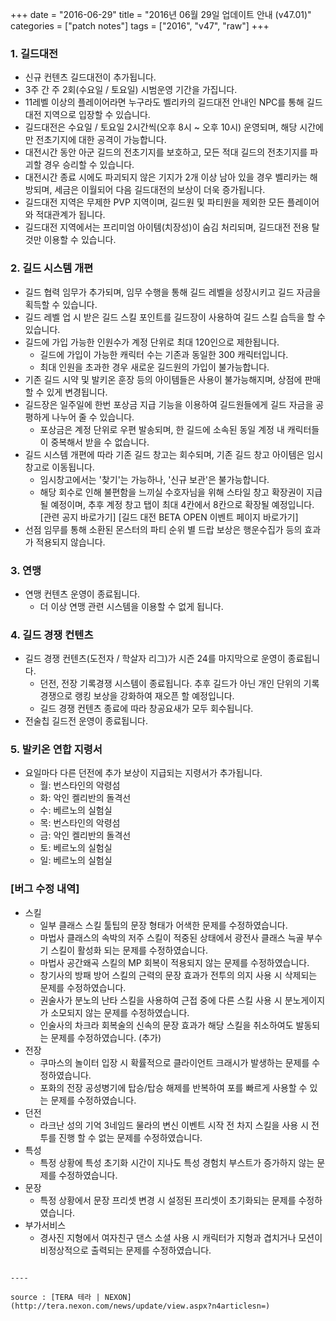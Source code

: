 +++
date = "2016-06-29"
title = "2016년 06월 29일 업데이트 안내 (v47.01)"
categories = ["patch notes"]
tags = ["2016", "v47", "raw"]
+++

### 1. 길드대전
- 신규 컨텐츠 길드대전이 추가됩니다.
- 3주 간 주 2회(수요일 / 토요일) 시범운영 기간을 가집니다.
- 11레벨 이상의 플레이어라면 누구라도 벨리카의 길드대전 안내인 NPC를 통해 길드대전 지역으로 입장할 수 있습니다.
- 길드대전은 수요일 / 토요일 2시간씩(오후 8시 ~ 오후 10시) 운영되며, 해당 시간에만 전초기지에 대한 공격이 가능합니다.
- 대전시간 동안 아군 길드의 전초기지를 보호하고, 모든 적대 길드의 전초기지를 파괴할 경우 승리할 수 있습니다.
- 대전시간 종료 시에도 파괴되지 않은 기지가 2개 이상 남아 있을 경우 벨리카는 해방되며, 세금은 이월되어 다음 길드대전의 보상이 더욱 증가됩니다.
- 길드대전 지역은 무제한 PVP 지역이며, 길드원 및 파티원을 제외한 모든 플레이어와 적대관계가 됩니다.
- 길드대전 지역에서는 프리미엄 아이템(치장성)이 숨김 처리되며, 길드대전 전용 탈 것만 이용할 수 있습니다.

### 2. 길드 시스템 개편
- 길드 협력 임무가 추가되며, 임무 수행을 통해 길드 레벨을 성장시키고 길드 자금을 획득할 수 있습니다.
- 길드 레벨 업 시 받은 길드 스킬 포인트를 길드장이 사용하여 길드 스킬 습득을 할 수 있습니다.
- 길드에 가입 가능한 인원수가 계정 단위로 최대 120인으로 제한됩니다.
  - 길드에 가입이 가능한 캐릭터 수는 기존과 동일한 300 캐릭터입니다.
  - 최대 인원을 초과한 경우 새로운 길드원의 가입이 불가능합니다.
- 기존 길드 시약 및 발키온 훈장 등의 아이템들은 사용이 불가능해지며, 상점에 판매 할 수 있게 변경됩니다.
- 길드장은 일주일에 한번 포상금 지급 기능을 이용하여 길드원들에게 길드 자금을 공평하게 나누어 줄 수 있습니다.
  - 포상금은 계정 단위로 우편 발송되며, 한 길드에 소속된 동일 계정 내 캐릭터들이 중복해서 받을 수 없습니다.
- 길드 시스템 개편에 따라 기존 길드 창고는 회수되며, 기존 길드 창고 아이템은 임시창고로 이동됩니다.
  - 임시창고에서는 '찾기'는 가능하나, '신규 보관'은 불가능합니다.
  - 해당 회수로 인해 불편함을 느끼실 수호자님을 위해 스타일 창고 확장권이 지급될 예정이며, 추후 계정 창고 탭이 최대 4칸에서 8칸으로 확장될 예정입니다. [관련 공지 바로가기] [길드 대전 BETA OPEN 이벤트 페이지 바로가기] 
- 선점 임무를 통해 소환된 몬스터의 파티 순위 별 드랍 보상은 행운수집가 등의 효과가 적용되지 않습니다.

### 3. 연맹
- 연맹 컨텐츠 운영이 종료됩니다.
  - 더 이상 연맹 관련 시스템을 이용할 수 없게 됩니다.

### 4. 길드 경쟁 컨텐츠
- 길드 경쟁 컨텐츠(도전자 / 학살자 리그)가 시즌 24를 마지막으로 운영이 종료됩니다.
  - 던전, 전장 기록경쟁 시스템이 종료됩니다. 추후 길드가 아닌 개인 단위의 기록경쟁으로 랭킹 보상을 강화하여 재오픈 할 예정입니다.
  - 길드 경쟁 컨텐츠 종료에 따라 창공요새가 모두 회수됩니다.
- 전술칩 길드전 운영이 종료됩니다.

### 5. 발키온 연합 지령서
- 요일마다 다른 던전에 추가 보상이 지급되는 지령서가 추가됩니다.
  - 월: 번스타인의 악령섬
  - 화: 악인 켈리반의 돌격선
  - 수: 베르노의 실험실
  - 목: 번스타인의 악령섬
  - 금: 악인 켈리반의 돌격선
  - 토: 베르노의 실험실
  - 일: 베르노의 실험실

### [버그 수정 내역]
- 스킬
  - 일부 클래스 스킬 툴팁의 문장 형태가 어색한 문제를 수정하였습니다.
  - 마법사 클래스의 속박의 저주 스킬이 적중된 상태에서 광전사 클래스 늑골 부수기 스킬이 활성화 되는 문제를 수정하였습니다.
  - 마법사 공간왜곡 스킬의 MP 회복이 적용되지 않는 문제를 수정하였습니다.
  - 창기사의 방패 방어 스킬의 근력의 문장 효과가 전투의 의지 사용 시 삭제되는 문제를 수정하였습니다.
  - 권술사가 분노의 난타 스킬을 사용하여 근접 중에 다른 스킬 사용 시 분노게이지가 소모되지 않는 문제를 수정하였습니다.
  - 인술사의 차크라 회복술의 신속의 문장 효과가 해당 스킬을 취소하여도 발동되는 문제를 수정하였습니다. (추가) 
- 전장
  - 쿠마스의 놀이터 입장 시 확률적으로 클라이언트 크래시가 발생하는 문제를 수정하였습니다.
  - 포화의 전장 공성병기에 탑승/탑승 해제를 반복하여 포를 빠르게 사용할 수 있는 문제를 수정하였습니다.
- 던전
  - 라크난 성의 기억 3네임드 물라의 변신 이벤트 시작 전 차지 스킬을 사용 시 전투를 진행 할 수 없는 문제를 수정하였습니다.
- 특성
  - 특정 상황에 특성 초기화 시간이 지나도 특성 경험치 부스트가 증가하지 않는 문제를 수정하였습니다.
- 문장
  - 특정 상황에서 문장 프리셋 변경 시 설정된 프리셋이 초기화되는 문제를 수정하였습니다.
- 부가서비스
  - 경사진 지형에서 여자친구 댄스 소셜 사용 시 캐릭터가 지형과 겹치거나 모션이 비정상적으로 출력되는 문제를 수정하였습니다.
```

----

source : [TERA 테라 | NEXON](http://tera.nexon.com/news/update/view.aspx?n4articlesn=)